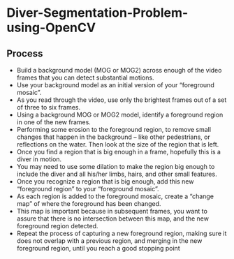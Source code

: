 # Diver-Segmentation-Problem-using-OpenCV
## Process
* Build a background model (MOG or MOG2) across enough of the video frames that you can detect substantial motions.
* Use your background model as an initial version of your “foreground mosaic”.
* As you read through the video, use only the brightest frames out of a set of three to six frames.
* Using a background MOG or MOG2 model, identify a foreground region in one of the new frames.
* Performing some erosion to the foreground region, to remove small changes that happen in the background – like other pedestrians, or reflections on the water. Then look at the size of the region that is left.
* Once you find a region that is big enough in a frame, hopefully this is a diver in motion. 
* You may need to use some dilation to make the region big enough to include the diver and all his/her limbs, hairs, and other small features.
* Once you recognize a region that is big enough, add this new “foreground region” to your “foreground mosaic”.
* As each region is added to the foreground mosaic, create a “change map” of where the foreground has been changed.
* This map is important because in subsequent frames, you want to assure that there is no intersection between this map, and the new foreground region detected.
* Repeat the process of capturing a new foreground region, making sure it does not overlap with a previous region, and merging in the new foreground region, until you reach a good stopping point

